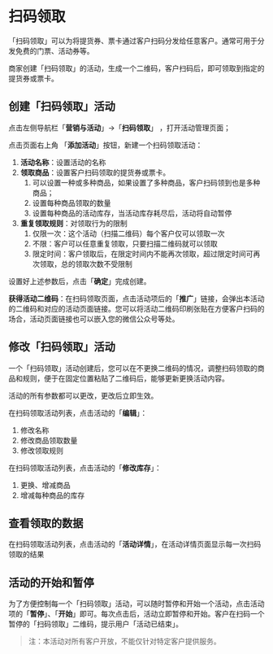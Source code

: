# 扫码领取

「扫码领取」可以为将提货券、票卡通过客户扫码分发给任意客户。通常可用于分发免费的门票、活动券等。

商家创建「扫码领取」的活动，生成一个二维码，客户扫码后，即可领取到指定的提货券或票卡。

## 创建「扫码领取」活动

点击左侧导航栏「**营销与活动**」→「**扫码领取**」 ，打开活动管理页面；

点击页面右上角 「**添加活动**」按钮，新建一个扫码领取活动：

1. **活动名称**：设置活动的名称
2. **领取商品**：设置客户扫码领取的提货券或票卡。
   1. 可以设置一种或多种商品，如果设置了多种商品，客户扫码领到也是多种商品；
   2. 设置每种商品领取的数量
   3. 设置每种商品的活动库存，当活动库存耗尽后，活动将自动暂停
3. **重复领取规则**：对领取行为的限制
   1. 仅限一次：这个活动（扫描二维码）每个客户仅可以领取一次
   2. 不限：客户可以任意重复领取，只要扫描二维码就可以领取
   3. 限定时间：客户领取后，在限定时间内不能再次领取，超过限定时间可再次领取，总的领取次数不受限制

设置好上述参数后，点击「**确定**」完成创建。

**获得活动二维码**：在扫码领取页面，点击活动项后的「**推广**」链接，会弹出本活动的二维码和对应的活动页面链接。您可以将活动二维码印刷张贴在方便客户扫码的场合，活动页面链接也可以嵌入您的微信公众号等处。

## 修改「扫码领取」活动

一个「扫码领取」活动创建后，您可以在不更换二维码的情况，调整扫码领取的商品和规则，便于在固定位置粘贴了二维码后，能够更新更换活动内容。

活动的所有参数都可以更改，更改后立即生效。

在扫码领取活动列表，点击活动的「**编辑**」：

1. 修改名称
2. 修改商品领取数量
3. 修改领取规则

在扫码领取活动列表，点击活动的「**修改库存**」：

1. 更换、增减商品
2. 增减每种商品的库存

## 查看领取的数据

在扫码领取活动列表，点击活动的「**活动详情**」，在活动详情页面显示每一次扫码领取的结果

## 活动的开始和暂停

为了方便控制每一个「扫码领取」活动，可以随时暂停和开始一个活动，点击活动项的「**暂停**」、「**开始**」即可。每次点击后，活动立即暂停和开始。客户在扫码一个暂停的「扫码领取」二维码，提示用户「活动已结束」。

> 注：本活动对所有客户开放，不能仅针对特定客户提供服务。

